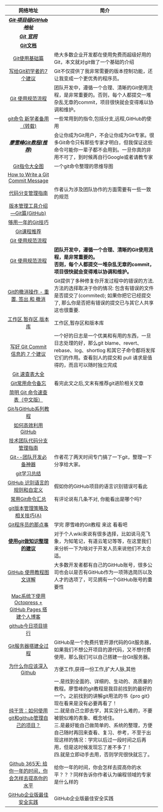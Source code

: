 

|  网络地址|简介 
|:-----:|---------|
|[***~~Git 项目组GitHub地址~~***](https://github.com/git)|
|[***Git 官网***](http://git-scm.com/)|
|[__Git文档__](https://www.kernel.org/pub/software/scm/git/docs/)
|[Git使用基础篇](http://mp.weixin.qq.com/s?__biz=MjM5OTMxMzA4NQ==&mid=212310963&idx=2&sn=dd0d7778e8fa62495cd767b86ca65547)|绝大多数企业开发都在使用免费而超级好用的Git，本文就对git做了一个基础的介绍
|[写给Git初学者的7个建议](http://developer.51cto.com/art/201401/426289.htm)|Git不仅提供了我非常需要的版本控制功能，还让我变成一个更优秀的程序员。
|[Git 使用规范流程](http://mp.weixin.qq.com/s?__biz=MjM5OTMxMzA4NQ==&mid=217946150&idx=2&sn=cd46bb241e29823b9f409aa8fd83b5ac)|团队开发中，遵循一个合理、清晰的Git使用流程，是非常重要的。否则，每个人都提交一堆杂乱无章的commit，项目很快就会变得难以协调和维护。
|[git命令&nbsp;新学者备用（转载)](http://weibo.com/p/2304186f1093bd0102vqc3)| 一些常用到的指令,包括分支,远程,GitHub的使用
|[***廖雪峰Git教程(推荐)***](http://www.liaoxuefeng.com/wiki/0013739516305929606dd18361248578c67b8067c8c017b000)|会让你成为Git用户，不会让你成为Git专家。很多Git命令只有那些专家才明白，但我保证这些命令可能你一辈子都不会用到。一旦你真的非用不可了，到时候再自行Google或者请教专家
|[Git指令大全图](http://www.colorfulcat.xyz/2015/09/06/git-command/)|一个git命令整理的思维导图
|[How to Write a Git Commit Message](http://chris.beams.io/posts/git-commit/)
|[代码分支管理指南](http://open.leancloud.cn/git-branch-guide.html)| 作者认为涉及团队协作的方面需要有一些一致的规范
|[版本管理工具介绍—Git篇(GitHub)](http://www.imooc.com/view/208)|
|[够用一年的Git技巧](http://www.imooc.com/article/1426)|
|[Git课程推荐](https://www.shiyanlou.com/courses/4)|
|[Git 使用规范流程](http://www.imooc.com/article/1345)|
|[Git 使用规范流程](http://www.ruanyifeng.com/blog/2015/08/git-use-process.html)|**团队开发中，遵循一个合理、清晰的Git使用流程，是非常重要的。<br>否则，每个人都提交一堆杂乱无章的commit，项目很快就会变得难以协调和维护。**
|[Git的撤消操作 - 重置, 签出 和 撤消](http://gitbook.liuhui998.com/4_9.html)|Git提供了多种修复你开发过程中的错误的方法. 方法的选择取决于你的情况: 包含有错误的文件是否提交了(commited); 如果你把它已经提交了, 那么你是否把有错误的提交已与其它人共享这也很重要.
|[工作区,暂存区,版本库](http://www.worldhello.net/2010/11/30/2166.html)|工作区,暂存区和版本库
|[写好 Git Commit 信息的 7 个建议](http://blog.jobbole.com/92713/)|一个好的日志是一个优美和有用的东西，一旦日志处理的好，那么git blame、revert、rebase、log、shortlog 和其它子命令都将发挥它们的作用。查看别人的提交和 pull 请求是值得的，而且可以随时独立完成
|[Git 速查表大全](http://pan.baidu.com/s/1ntIGTQh)|
|[Git常用命令备忘](http://blogread.cn/it/article/6282?f=wb)|看完此文之后,文末有推荐git进阶相关文章|
|[简明 Git 命令速查表（中文版）](http://mp.weixin.qq.com/s?__biz=MjM5OTMxMzA4NQ==&mid=215473163&idx=1&sn=80253d151de50928eac18750b9af7967)|
|[Git与GitHub系列教程](http://weibo.com/p/1001603886020235024324)|
|[如何高效利用GitHub](http://www.yangzhiping.com/tech/github.html)|
|[技术团队代码分支管理指南](https://open.leancloud.cn/git-branch-guide.html)|
|[Git--团队开发必备神器](http://www.kuqin.com/shuoit/20150820/347699.html)|作者花了两天时间专门搞了一下git，整理一下分享给大家。
|[git学习总结](http://yalishizhude.github.io/2015/09/16/git/?hmsr=toutiao.io&utm_medium=toutiao.io&utm_source=toutiao.io)|
|[ GitHub 识别语言的规则和自定义](https://help.github.com/articles/my-repository-is-marked-as-the-wrong-language/)| 假如你的GitHub项目的语言识别错误可看此|
|[常用Git命令汇总](http://www.imooc.com/article/1494)| 有评论说有几条不对, 你能看出是哪个吗?|
|[git版本管理策略及相关技巧(A)](http://www.barretlee.com/blog/2014/05/07/cb-git-improve/)|
|[Git程序员的那点事](http://weibo.com/ikuqin?from=feed&loc=at&nick=%E9%85%B7%E5%8B%A4%E7%BD%91-%E7%A8%8B%E5%BA%8F%E5%91%98%E7%9A%84%E9%82%A3%E7%82%B9%E4%BA%8B&noscale_head=1&is_search=1&key_word=git#_0)|  学完 廖雪峰的Git教程 来这 看看吧 
|[**使用git做知识整理的建议**](http://www.philo.top/2015/07/18/GitAsWiki/)|对于个人wiki来说有很多选择，比如说马克飞象，为知笔记，有道云笔记等等，在这里我们来分析一下为啥对于开发人员来说他们不太合适。
|[GitHub 使用教程图文详解](http://mp.weixin.qq.com/s?__biz=MjM5OTMxMzA4NQ==&mid=221423402&idx=1&sn=01a6cc74345dac23e525f6a43eee2401)| 大多数开发者都有自己的GitHub账号，很多公司也会以是否有GitHub作为一项筛选简历以及人才的选项了，可见拥有一个GitHub账号的重要性|
|[Mac系统下使用 Octopress + GitHub Pages 搭建个人博客](http://www.cocoachina.com/programmer/20150923/13421.html#0-tsina-1-74283-397232819ff9a47a7b7e80a40613cfe1)|
|[github今日项目排行](https://github.com/trending)
|[Git服务器搭建全过程](http://www.codeceo.com/article/git-server-setup.html#0-tsina-1-75031-397232819ff9a47a7b7e80a40613cfe1)|GitHub是一个免费托管开源代码的Git服务器，如果我们不想公开项目的源代码，又不想付费使用，那么我们可以自己搭建一台Git服务器。
|[为什么你应该深入Github](https://www.phodal.com/blog/why-you-should-work-hard-with-github/)|方便工作,获得一份工作,扩大人脉,其他
|[纯干货：如何使用git和github管理自己的项目？](http://mp.weixin.qq.com/s?__biz=MzA4NDIzNzMwMw==&mid=210307235&idx=1&sn=7488270941cee779f48796f1d3f13c04&3rd=MzA3MDU4NTYzMw==&scene=6#rd)|一.是找到全面的、详细的、生动的、高质量的教程。廖雪峰的git教程是我目前找到的最好的一个。之前找到的讲解git用法的书《pro git》现在看来是没有必要再看了！<br>二.就是自己立即去学，其实没什么难的，不要被貌似难的表象、概念唬住。<br>三.是最好能自己做简单的、系统的整理，方便自己随时再回来查看、复习、参考，不至于出现这样的情况：学完以后过一段时间之后再用，但是这时候发现忘了差不多了！<br>四.就是立即动手去用，否则学完很快就忘了。
|[Github 365天: 给你一年的时间，你会怎样去提高你的水平](https://www.phodal.com/blog/github-365-days-review/)|给你一年的时间，你会怎样去提高你的水平？？？同样告诉你作者认为编程领域的专家是什么样的
|[GitHub企业版最佳安全实践](https://github.com/blog/2077-github-enterprise-security-best-practices)|GitHub企业版最佳安全实践